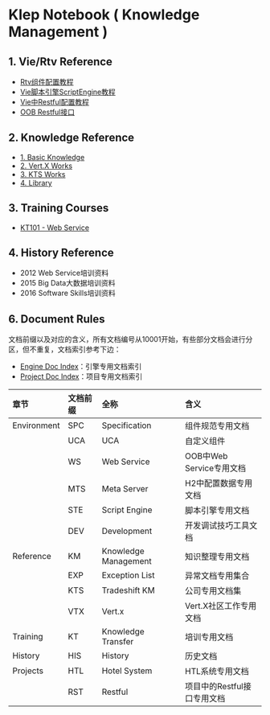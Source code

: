 # Klep Notebook \( Knowledge Management \)

## 1. Vie/Rtv Reference

* [Rtv组件配置教程](/environment/specifications/21component-spec.md)
* [Vie脚本引擎ScriptEngine教程](/environment/implementation/31script-engine.md)
* [Vie中Restful配置教程](/environment/implementation/32restful-configuration.md)
* [OOB Restful接口](/environment/specifications/22out-of-box-restful-api.md)

## 2. Knowledge Reference

* [1. Basic Knowledge](/reference/basic-knowledge.md)
* [2. Vert.X Works](/reference/external-courses.md)
* [3. KTS Works](/reference/3kts-works.md)
* [4. Library](/reference/library.md)

## 3. Training Courses

* [KT101 - Web Service](/training/kt101-web-service.md)

## 4. History Reference

* 2012 Web Service培训资料
* 2015 Big Data大数据培训资料
* 2016 Software Skills培训资料

## 6. Document Rules

文档前缀以及对应的含义，所有文档编号从10001开始，有些部分文档会进行分区，但不重复，文档索引参考下边：

* [Engine Doc Index](/summary/engine-doc-index.md)：引擎专用文档索引
* [Project Doc Index](/summary/project-doc-index.md)：项目专用文档索引

| 章节 | 文档前缀 | 全称 | 含义 |
| :--- | :--- | :--- | :--- |
| Environment | SPC | Specification | 组件规范专用文档 |
|  | UCA | UCA | 自定义组件 |
|  | WS | Web Service | OOB中Web Service专用文档 |
|  | MTS | Meta Server | H2中配置数据专用文档 |
|  | STE | Script Engine | 脚本引擎专用文档 |
|  | DEV | Development | 开发调试技巧工具文档 |
| Reference | KM | Knowledge Management | 知识整理专用文档 |
|  | EXP | Exception List | 异常文档专用集合 |
|  | KTS | Tradeshift KM | 公司专用文档集 |
|  | VTX | Vert.x | Vert.X社区工作专用文档 |
| Training | KT | Knowledge Transfer | 培训专用文档 |
| History | HIS | History | 历史文档 |
| Projects | HTL | Hotel System | HTL系统专用文档 |
|  | RST | Restful | 项目中的Restful接口专用文档 |



